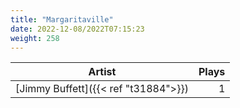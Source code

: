 ```yaml
---
title: "Margaritaville"
date: 2022-12-08/2022T07:15:23
weight: 258
---
```




 Artist | Plays 
----- | -----:
[Jimmy Buffett]({{< ref "t31884">}}) | 1
